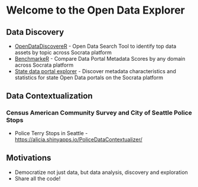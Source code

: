 # Welcome to the Open Data Explorer

## Data Discovery
* [OpenDataDiscovereR](https://alicia.shinyapps.io/OpenDataDiscovereR/) - Open Data Search Tool to identify top data assets by topic across Socrata platform
* [BenchmarkeR](https://alicia.shinyapps.io/BenchmarkeR) - Compare Data Portal Metadata Scores by any domain across Socrata platform
* [State data portal explorer](https://alicia.shinyapps.io/StateDataExploreR/) - Discover metadata characteristics and statistics for state Open Data portals on the Socrata platform

## Data Contextualization

### Census American Community Survey and City of Seattle Police Stops
<!--* Tidy Census - Unemployment by Race & Ethnicity - https://alicia.shinyapps.io/tidycensus_example/-->
* Police Terry Stops in Seattle - https://alicia.shinyapps.io/PoliceDataContextualizer/

## Motivations
* Democratize not just data, but data analysis, discovery and exploration
* Share all the code!
